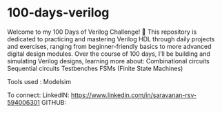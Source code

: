 # 100-days-verilog
Welcome to my 100 Days of Verilog Challenge! 🚀
This repository is dedicated to practicing and mastering Verilog HDL through daily projects and exercises, ranging from beginner-friendly basics to more advanced digital design modules.
Over the course of 100 days, I’ll be building and simulating Verilog designs, learning more about:
Combinational circuits
Sequential circuits
Testbenches
FSMs (Finite State Machines)

Tools used : Modelsim

To connect:
LinkedIN: https://www.linkedin.com/in/saravanan-rsv-594006301
GITHUB:
